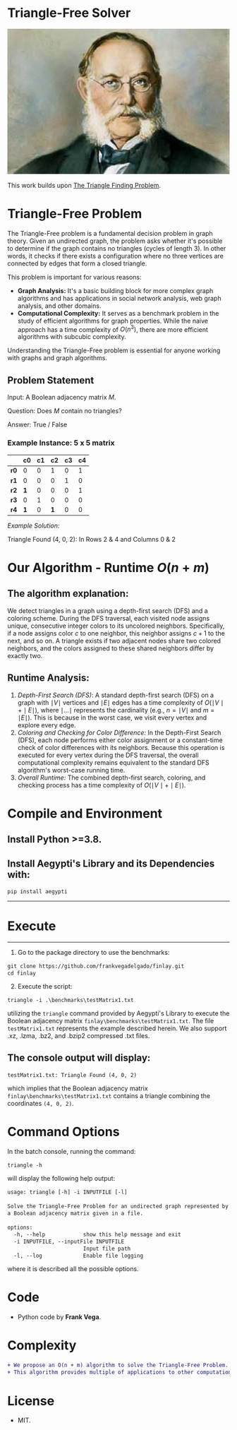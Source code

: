 # Triangle-Free Solver

![Honoring the Memory of Carlos Juan Finlay (Pioneer in the research of yellow fever)](docs/finlay.jpg)

This work builds upon [The Triangle Finding Problem](https://www.researchgate.net/publication/387698746_The_Triangle_Finding_Problem).

# Triangle-Free Problem

The Triangle-Free problem is a fundamental decision problem in graph theory. Given an undirected graph, the problem asks whether it's possible to determine if the graph contains no triangles (cycles of length 3). In other words, it checks if there exists a configuration where no three vertices are connected by edges that form a closed triangle.

This problem is important for various reasons:

- **Graph Analysis:** It's a basic building block for more complex graph algorithms and has applications in social network analysis, web graph analysis, and other domains.
- **Computational Complexity:** It serves as a benchmark problem in the study of efficient algorithms for graph properties. While the naive approach has a time complexity of $O(n^3)$, there are more efficient algorithms with subcubic complexity.

Understanding the Triangle-Free problem is essential for anyone working with graphs and graph algorithms.

## Problem Statement

Input: A Boolean adjacency matrix $M$.

Question: Does $M$ contain no triangles?

Answer: True / False

### Example Instance: 5 x 5 matrix

|        | c0    | c1  | c2    | c3  | c4  |
| ------ | ----- | --- | ----- | --- | --- |
| **r0** | 0     | 0   | 1     | 0   | 1   |
| **r1** | 0     | 0   | 0     | 1   | 0   |
| **r2** | **1** | 0   | 0     | 0   | 1   |
| **r3** | 0     | 1   | 0     | 0   | 0   |
| **r4** | **1** | 0   | **1** | 0   | 0   |

_Example Solution:_

Triangle Found (4, 0, 2): In Rows 2 & 4 and Columns 0 & 2

# Our Algorithm - Runtime $O(n + m)$

## The algorithm explanation:

We detect triangles in a graph using a depth-first search (DFS) and a coloring scheme. During the DFS traversal, each visited node assigns unique, consecutive integer colors to its uncolored neighbors. Specifically, if a node assigns color $c$ to one neighbor, this neighbor assigns $c+1$ to the next, and so on. A triangle exists if two adjacent nodes share two colored neighbors, and the colors assigned to these shared neighbors differ by exactly two.

## Runtime Analysis:

1. _Depth-First Search (DFS)_: A standard depth-first search (DFS) on a graph with $\mid V \mid$ vertices and $\mid E \mid$ edges has a time complexity of $O(\mid V \mid + \mid E \mid)$, where $\mid \ldots \mid$ represents the cardinality (e.g., $n = \mid V \mid$ and $m = \mid E \mid$). This is because in the worst case, we visit every vertex and explore every edge.
2. _Coloring and Checking for Color Difference:_ In the Depth-First Search (DFS), each node performs either color assignment or a constant-time check of color differences with its neighbors. Because this operation is executed for every vertex during the DFS traversal, the overall computational complexity remains equivalent to the standard DFS algorithm's worst-case running time.
3. _Overall Runtime:_ The combined depth-first search, coloring, and checking process has a time complexity of $O(\mid V \mid + \mid E \mid)$.

# Compile and Environment

## Install Python >=3.8.

## Install Aegypti's Library and its Dependencies with:

```
pip install aegypti
```

---

# Execute

---

1. Go to the package directory to use the benchmarks:

```
git clone https://github.com/frankvegadelgado/finlay.git
cd finlay
```

2. Execute the script:

```
triangle -i .\benchmarks\testMatrix1.txt
```

utilizing the `triangle` command provided by Aegypti's Library to execute the Boolean adjacency matrix `finlay\benchmarks\testMatrix1.txt`. The file `testMatrix1.txt` represents the example described herein. We also support .xz, .lzma, .bz2, and .bzip2 compressed .txt files.

## The console output will display:

```
testMatrix1.txt: Triangle Found (4, 0, 2)
```

which implies that the Boolean adjacency matrix `finlay\benchmarks\testMatrix1.txt` contains a triangle combining the coordinates `(4, 0, 2)`.

# Command Options

In the batch console, running the command:

```
triangle -h
```

will display the following help output:

```
usage: triangle [-h] -i INPUTFILE [-l]

Solve the Triangle-Free Problem for an undirected graph represented by a Boolean adjacency matrix given in a file.

options:
  -h, --help            show this help message and exit
  -i INPUTFILE, --inputFile INPUTFILE
                        Input file path
  -l, --log             Enable file logging
```

where it is described all the possible options.

# Code

- Python code by **Frank Vega**.

# Complexity

```diff
+ We propose an O(n + m) algorithm to solve the Triangle-Free Problem.
+ This algorithm provides multiple of applications to other computational problems in combinatorial optimization and computational geometry.
```

# License

- MIT.

